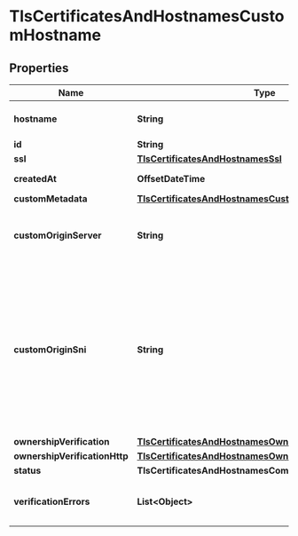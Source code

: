 

# TlsCertificatesAndHostnamesCustomHostname


## Properties

| Name | Type | Description | Notes |
|------------ | ------------- | ------------- | -------------|
|**hostname** | **String** | The custom hostname that will point to your hostname via CNAME. |  [readonly] |
|**id** | **String** | Identifier |  [readonly] |
|**ssl** | [**TlsCertificatesAndHostnamesSsl**](TlsCertificatesAndHostnamesSsl.md) |  |  |
|**createdAt** | **OffsetDateTime** | This is the time the hostname was created. |  [optional] |
|**customMetadata** | [**TlsCertificatesAndHostnamesCustomMetadata**](TlsCertificatesAndHostnamesCustomMetadata.md) |  |  [optional] |
|**customOriginServer** | **String** | a valid hostname that’s been added to your DNS zone as an A, AAAA, or CNAME record. |  [optional] |
|**customOriginSni** | **String** | A hostname that will be sent to your custom origin server as SNI for TLS handshake. This can be a valid subdomain of the zone or custom origin server name or the string &#39;:request_host_header:&#39; which will cause the host header in the request to be used as SNI. Not configurable with default/fallback origin server. |  [optional] |
|**ownershipVerification** | [**TlsCertificatesAndHostnamesOwnershipVerification**](TlsCertificatesAndHostnamesOwnershipVerification.md) |  |  [optional] |
|**ownershipVerificationHttp** | [**TlsCertificatesAndHostnamesOwnershipVerificationHttp**](TlsCertificatesAndHostnamesOwnershipVerificationHttp.md) |  |  [optional] |
|**status** | **TlsCertificatesAndHostnamesComponentsSchemasStatus** |  |  [optional] |
|**verificationErrors** | **List&lt;Object&gt;** | These are errors that were encountered while trying to activate a hostname. |  [optional] |



